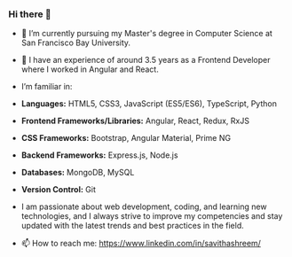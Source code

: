 ### Hi there 👋


- 🔭 I’m currently pursuing my Master's degree in Computer Science at San Francisco Bay University.
- 🌱 I have an experience of around 3.5 years as a Frontend Developer where I worked in Angular and React.
- I’m familiar in:
- **Languages:** HTML5, CSS3, JavaScript (ES5/ES6), TypeScript, Python
- **Frontend Frameworks/Libraries:** Angular, React, Redux, RxJS
- **CSS Frameworks:** Bootstrap, Angular Material, Prime NG
- **Backend Frameworks:** Express.js, Node.js
- **Databases:** MongoDB, MySQL
- **Version Control:** Git

- I am passionate about web development, coding, and learning new technologies, and I always strive to improve my competencies and stay updated with the latest trends and best practices in the field.
- 📫 How to reach me: https://www.linkedin.com/in/savithashreem/ 

